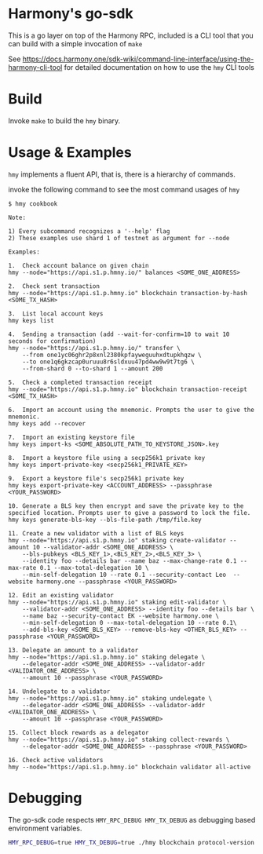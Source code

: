 # Harmony's go-sdk

This is a go layer on top of the Harmony RPC, included is a CLI tool that you can build with a
simple invocation of `make`

See https://docs.harmony.one/sdk-wiki/command-line-interface/using-the-harmony-cli-tool for detailed
documentation on how to use the `hmy` CLI tools

# Build

Invoke `make` to build the `hmy` binary.

# Usage & Examples

`hmy` implements a fluent API, that is, there is a hierarchy of commands.

invoke the following command to see the most command usages of `hmy`

```
$ hmy cookbook

Note:

1) Every subcommand recognizes a '--help' flag
2) These examples use shard 1 of testnet as argument for --node

Examples:

1.  Check account balance on given chain
hmy --node="https://api.s1.p.hmny.io/" balances <SOME_ONE_ADDRESS>

2.  Check sent transaction
hmy --node="https://api.s1.p.hmny.io" blockchain transaction-by-hash <SOME_TX_HASH>

3.  List local account keys
hmy keys list

4.  Sending a transaction (add --wait-for-confirm=10 to wait 10 seconds for confirmation)
hmy --node="https://api.s1.p.hmny.io/" transfer \
    --from one1yc06ghr2p8xnl2380kpfayweguuhxdtupkhqzw \
    --to one1q6gkzcap0uruuu8r6sldxuu47pd4ww9w9t7tg6 \
    --from-shard 0 --to-shard 1 --amount 200

5.  Check a completed transaction receipt
hmy --node="https://api.s1.p.hmny.io" blockchain transaction-receipt <SOME_TX_HASH>

6.  Import an account using the mnemonic. Prompts the user to give the mnemonic.
hmy keys add --recover

7.  Import an existing keystore file
hmy keys import-ks <SOME_ABSOLUTE_PATH_TO_KEYSTORE_JSON>.key

8.  Import a keystore file using a secp256k1 private key
hmy keys import-private-key <secp256k1_PRIVATE_KEY>

9.  Export a keystore file's secp256k1 private key
hmy keys export-private-key <ACCOUNT_ADDRESS> --passphrase <YOUR_PASSWORD>

10. Generate a BLS key then encrypt and save the private key to the specified location. Prompts user to give a password to lock the file.
hmy keys generate-bls-key --bls-file-path /tmp/file.key

11. Create a new validator with a list of BLS keys
hmy --node="https://api.s1.p.hmny.io" staking create-validator --amount 10 --validator-addr <SOME_ONE_ADDRESS> \
    --bls-pubkeys <BLS_KEY_1>,<BLS_KEY_2>,<BLS_KEY_3> \
    --identity foo --details bar --name baz --max-change-rate 0.1 --max-rate 0.1 --max-total-delegation 10 \
    --min-self-delegation 10 --rate 0.1 --security-contact Leo  --website harmony.one --passphrase <YOUR_PASSWORD>

12. Edit an existing validator
hmy --node="https://api.s1.p.hmny.io" staking edit-validator \
    --validator-addr <SOME_ONE_ADDRESS> --identity foo --details bar \
    --name baz --security-contact EK --website harmony.one \
    --min-self-delegation 0 --max-total-delegation 10 --rate 0.1\
    --add-bls-key <SOME_BLS_KEY> --remove-bls-key <OTHER_BLS_KEY> --passphrase <YOUR_PASSWORD>

13. Delegate an amount to a validator
hmy --node="https://api.s1.p.hmny.io" staking delegate \
    --delegator-addr <SOME_ONE_ADDRESS> --validator-addr <VALIDATOR_ONE_ADDRESS> \
    --amount 10 --passphrase <YOUR_PASSWORD>

14. Undelegate to a validator
hmy --node="https://api.s1.p.hmny.io" staking undelegate \
    --delegator-addr <SOME_ONE_ADDRESS> --validator-addr <VALIDATOR_ONE_ADDRESS> \
    --amount 10 --passphrase <YOUR_PASSWORD>

15. Collect block rewards as a delegator
hmy --node="https://api.s1.p.hmny.io" staking collect-rewards \
    --delegator-addr <SOME_ONE_ADDRESS> --passphrase <YOUR_PASSWORD>

16. Check active validators
hmy --node="https://api.s1.p.hmny.io" blockchain validator all-active
```

# Debugging

The go-sdk code respects `HMY_RPC_DEBUG HMY_TX_DEBUG` as debugging
based environment variables.

```bash
HMY_RPC_DEBUG=true HMY_TX_DEBUG=true ./hmy blockchain protocol-version
```
